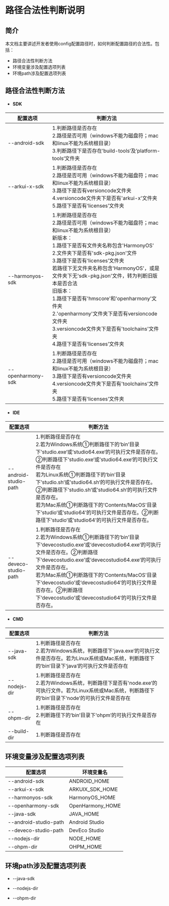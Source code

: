 # 路径合法性判断说明



## 简介

本文档主要讲述开发者使用config配置路径时，如何判断配置路径的合法性。包括：

- 路径合法性判断方法
- 环境变量涉及配置选项列表
- 环境path涉及配置选项列表

## 路径合法性判断方法

- ####  SDK


| 配置选项          | 判断方法                                                     |
| ----------------- | ------------------------------------------------------------ |
| --android-sdk     | 1.判断路径是否存在 <br>2.路径是否可用（windows不能为磁盘符；mac和linux不能为系统根目录） <br/>3.判断路径下是否存在’build-tools‘及’platform-tools‘文件夹 |
| --arkui-x-sdk     | 1.判断路径是否存在<br/>2.路径是否可用（windows不能为磁盘符；mac和linux不能为系统根目录）<br/>3.路径下是否有versioncode文件夹 <br/>4.versioncode文件夹下是否有'arkui-x'文件夹 <br/>5.路径下是否有‘licenses’文件夹 |
| --harmonyos-sdk   | 1.判断路径是否存在 <br/>2.路径是否可用（windows不能为磁盘符；mac和linux不能为系统根目录）<br/>新版本：<br/>1.路径下是否有文件夹名称包含'HarmonyOS'<br/>2.文件夹下是否有'sdk-pkg.json'文件<br/>3.路径下是否有‘licenses’文件夹<br/>若路径下无文件夹名称包含'HarmonyOS'，或是文件夹下无'sdk-pkg.json'文件，转为判断旧版本是否合法<br/>旧版本： <br/>1.路径下是否有'hmscore'和'openharmony'文件夹<br/>2.'openharmony'文件夹下是否有versioncode文件夹<br/>3.versioncode文件夹下是否有'toolchains'文件夹<br/>4.路径下是否有‘licenses’文件夹 |
| --openharmony-sdk | 1.判断路径是否存在<br/>2.路径是否可用（windows不能为磁盘符；mac和linux不能为系统根目录）<br/>3.路径下是否有versioncode文件夹<br/>4.versioncode文件夹下是否有'toolchains'文件夹<br/>5.路径下是否有‘licenses’文件夹 |

- ####  IDE


| 配置选项              | 判断方法                                                     |
| --------------------- | ------------------------------------------------------------ |
| --android-studio-path | 1.判断路径是否存在<br/>2.若为Windows系统①判断路径下的‘bin’目录下’studio.exe‘或’studio64.exe‘的可执行文件是否存在。②判断路径下’studio.exe‘或’studio64.exe‘的可执行文件是否存在<br/>若为Linux系统①判断路径下的‘bin’目录下’studio.sh‘或’studio64.sh‘的可执行文件是否存在。②判断路径下’studio.sh‘或’studio64.sh‘的可执行文件是否存在。<br/>若为Mac系统①判断路径下的'Contents/MacOS'目录下’studio‘或’studio64’的可执行文件是否存在。②判断路径下’studio‘或’studio64’的可执行文件是否存在。 |
| --deveco-studio-path  | 1.判断路径是否存在<br/>2.若为Windows系统①判断路径下的‘bin’目录下‘devecostudio.exe’或‘devecostudio64.exe’的可执行文件是否存在。②判断路径下‘devecostudio.exe’或‘devecostudio64.exe’的可执行文件是否存在。<br/>若为Mac系统①判断路径下的'Contents/MacOS'目录下‘devecostudio’或‘devecostudio64’的可执行文件是否存在。②判断路径下‘devecostudio’或‘devecostudio64’的可执行文件是否存在。 |

- ####  CMD


| 配置选项     | 判断方法                                                     |
| ------------ | ------------------------------------------------------------ |
| --java-sdk   | 1.判断路径是否存在<br/>2.若为Windows系统，判断路径下'java.exe’的可执行文件是否存在。若为Linux系统或Mac系统，判断路径下的‘bin’目录下‘java’的可执行文件是否存在 |
| --nodejs-dir | 1.判断路径是否存在<br/>2.若为Windows系统，判断路径下是否有'node.exe’的可执行文件。若为Linux系统或Mac系统，判断路径下的‘bin’目录下‘node’的可执行文件是否存在 |
| --ohpm-dir   | 1.判断路径是否存在<br/>2.判断路径下的‘bin’目录下‘ohpm’的可执行文件是否存在 |
| --build-dir  | 1.判断路径是否存在                                           |

## 环境变量涉及配置选项列表

| 配置选项              | 环境变量名       |
| --------------------- | ---------------- |
| --android-sdk         | ANDROID_HOME     |
| --arkui-x-sdk         | ARKUIX_SDK_HOME  |
| --harmonyos-sdk       | HarmonyOS_HOME   |
| --openharmony-sdk     | OpenHarmony_HOME |
| --java-sdk            | JAVA_HOME        |
| --android-studio-path | Android Studio   |
| --deveco-studio-path  | DevEco Studio    |
| --nodejs-dir          | NODE_HOME        |
| --ohpm-dir            | OHPM_HOME        |

## 环境path涉及配置选项列表

- --java-sdk

- --nodejs-dir

- --ohpm-dir
